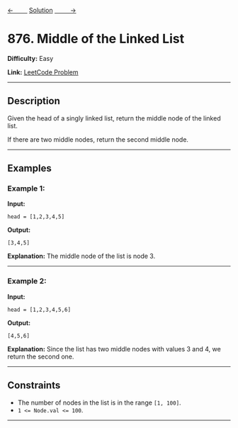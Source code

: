 [<-&nbsp;&nbsp;&nbsp;&nbsp;&nbsp;&nbsp;&nbsp;&nbsp;](../232.%20Implement%20Queue%20using%20Stacks/statement.md)
[Solution](876.%20Middle%20of%20the%20Linked%20List/solution.js)
[&nbsp;&nbsp;&nbsp;&nbsp;&nbsp;&nbsp;&nbsp;&nbsp; ->](../21.%20Merge%20Two%20Sorted%20Lists/statement.md)

# 876. Middle of the Linked List

**Difficulty:** Easy

**Link:** [LeetCode Problem](https://leetcode.com/problems/middle-of-the-linked-list/)

---

## Description

Given the head of a singly linked list, return the middle node of the linked list.

If there are two middle nodes, return the second middle node.

---

## Examples

### Example 1:

**Input:**

```plaintext
head = [1,2,3,4,5]
```

**Output:**

```plaintext
[3,4,5]
```

**Explanation:**
The middle node of the list is node 3.

---

### Example 2:

**Input:**

```plaintext
head = [1,2,3,4,5,6]
```

**Output:**

```plaintext
[4,5,6]
```

**Explanation:**
Since the list has two middle nodes with values 3 and 4, we return the second one.

---

## Constraints

- The number of nodes in the list is in the range `[1, 100]`.
- `1 <= Node.val <= 100`.

---
